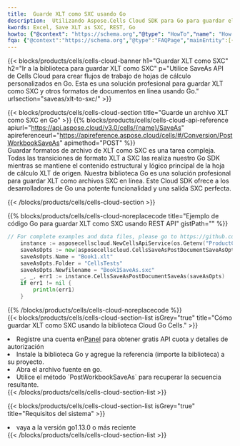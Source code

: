 ```yaml
---
title:  Guarde XLT como SXC usando Go
description:  Utilizando Aspose.Cells Cloud SDK para Go para guardar el archivo en formato XLT como archivo en formato SXC.
kwords: Excel, Save XLT as SXC, REST, Go
howto: {"@context": "https://schema.org","@type": "HowTo","name": "How to save XLT as SXC using the Cells Cloud Go library.","description": "How to save XLT as SXC using the Cells Cloud Go library.","image": {"@type": "ImageObject"},"url": "/go/saveas/xlt-to-sxc/","step": [{ "@type": "HowToStep","name": "How to save XLT as SXC using the Cells Cloud Go library. step 1", "image": {"@type": "ImageObject",},"url": "/go/saveas/xlt-to-sxc/","text": "Register an account at <a href='https://dashboard.aspose.cloud/'>Dashboard</a> to get free API quota & authorization details",},{ "@type": "HowToStep","name": "How to save XLT as SXC using the Cells Cloud Go library. step 1", "image": {"@type": "ImageObject",},"url": "/go/saveas/xlt-to-sxc/","text": "Install Go library and add the reference (import the library) to your project.",},{ "@type": "HowToStep","name": "How to save XLT as SXC using the Cells Cloud Go library. step 1", "image": {"@type": "ImageObject",},"url": "/go/saveas/xlt-to-sxc/","text": "Open the source file in go.",},{ "@type": "HowToStep","name": "How to save XLT as SXC using the Cells Cloud Go library. step 1", "image": {"@type": "ImageObject",},"url": "/go/saveas/xlt-to-sxc/","text": "Use the `PostWorkbookSaveAs` method to retrieve the resulting stream.",}, ],"supply": {"@type": "HowToSupply","name": "document"},"tool": [{"@type": "HowToTool","name": "Goland, Visual Studio Code, Eclipse"},{"@type": "HowToTool","name": "Aspose Cells"}],"totalTime": "PT6M"}
fqa: {"@context":"https://schema.org","@type":"FAQPage","mainEntity":[{"@type":"Question","name":"Why save file as other formats file in C# using REST API?","acceptedAnswer":{"@type":"Answer","text":"Documents are encoded in many ways, and some files may be incompatible with the software you use. To open and read such files, just save them as appropriate file formats.<br/><ol><li>Install .NET SDK and add the reference (import the library) to your project.</li><li>Open the source file in C# using REST API.</li><li>Call the PostWorkbookSaveAsRequest() method, passing an output filename with required extension.</li><li>Get the result of save as a separate file.</li></ol>"}},{"@type":"Question","name":"What file formats can I save as with your C# library?","acceptedAnswer":{"@type":"Answer","text":"We support a variety of file formats for conversion using .NET library, including XLSX, Excel, xls , PDF, CSV, HTML, Markdown, XML, PNG, JPG, TIFF, Json, TXT and many more."}},{"@type":"Question","name":"What is the maximum allowed file size for conversion using this .NET library?","acceptedAnswer":{"@type":"Answer","text":"There are no file size limits for format conversions using .NET library."}}]}
---
```

{{< blocks/products/cells/cells-cloud-banner h1="Guardar XLT como SXC" h2="Ir a la biblioteca para guardar XLT como SXC" p="Utilice SaveAs API de Cells Cloud para crear flujos de trabajo de hojas de cálculo personalizados en Go. Esta es una solución profesional para guardar XLT como SXC y otros formatos de documentos en línea usando Go." urlsection="saveas/xlt-to-sxc/" >}}

{{< blocks/products/cells/cells-cloud-section title="Guarde un archivo XLT como SXC en Go" >}}
{{% blocks/products/cells/cells-cloud-api-reference apiurl="https://api.aspose.cloud/v3.0/cells/{name}/SaveAs" apireferenceurl="https://apireference.aspose.cloud/cells/#/Conversion/PostWorkbookSaveAs" apimethod="POST" %}}
<br/>
Guardar formatos de archivo de XLT como SXC es una tarea compleja. Todas las transiciones de formato XLT a SXC las realiza nuestro Go SDK mientras se mantiene el contenido estructural y lógico principal de la hoja de cálculo XLT de origen. Nuestra biblioteca Go es una solución profesional para guardar XLT como archivos SXC en línea. Este Cloud SDK ofrece a los desarrolladores de Go una potente funcionalidad y una salida SXC perfecta.

{{< /blocks/products/cells/cells-cloud-section >}}

{{% blocks/products/cells/cells-cloud-noreplacecode title="Ejemplo de código Go para guardar XLT como SXC usando REST API" gistPath="" %}}
  
```go
// For complete examples and data files, please go to https://github.com/aspose-cells-cloud/aspose-cells-cloud-go/
    instance := asposecellscloud.NewCellsApiService(os.Getenv("ProductClientId"), os.Getenv("ProductClientSecret"))
    saveAsOpts := new(asposecellscloud.CellsSaveAsPostDocumentSaveAsOpts)
    saveAsOpts.Name = "Book1.xlt"
    saveAsOpts.Folder = "CellsTests"
    saveAsOpts.Newfilename = "Book1SaveAs.sxc"
    _, _, err1 := instance.CellsSaveAsPostDocumentSaveAs(saveAsOpts)
    if err1 != nil {
	    println(err1)
    }
```
  
{{% /blocks/products/cells/cells-cloud-noreplacecode %}}
<br/>
{{< blocks/products/cells/cells-cloud-section-list isGrey="true" title="Cómo guardar XLT como SXC usando la biblioteca Cloud Go Cells." >}}
<li> Registre una cuenta en<a href="https://dashboard.aspose.cloud/">Panel</a> para obtener gratis API cuota y detalles de autorización</li>
<li>Instale la biblioteca Go y agregue la referencia (importe la biblioteca) a su proyecto.</li>
<li>Abra el archivo fuente en go.</li>
<li>Utilice el método `PostWorkbookSaveAs` para recuperar la secuencia resultante.</li>
{{< /blocks/products/cells/cells-cloud-section-list >}}

{{< blocks/products/cells/cells-cloud-section-list isGrey="true" title="Requisitos del sistema" >}}
<li>vaya a la versión go1.13.0 o más reciente</li>
{{< /blocks/products/cells/cells-cloud-section-list >}}

